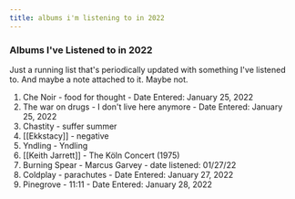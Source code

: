 ```yaml
---
title: albums i'm listening to in 2022
---
```


### Albums I've Listened to in 2022

Just a running list that's periodically updated with something I've listened to. And maybe a note attached to it. Maybe not.

1. Che Noir - food for thought - Date Entered: January 25, 2022
2. The war on drugs - I don't live here anymore - Date Entered: January 25, 2022
3. Chastity - suffer summer
4. [[Ekkstacy]] - negative
5. Yndling - Yndling
6. [[Keith Jarrett]] - The Köln Concert (1975)
7. Burning Spear - Marcus Garvey - date listened: 01/27/22
1. Coldplay - parachutes  - Date Entered: January 27, 2022
1. Pinegrove - 11:11  - Date Entered: January 28, 2022
